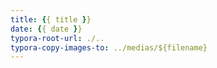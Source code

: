 ```yaml
---
title: {{ title }}
date: {{ date }}
typora-root-url: ./..
typora-copy-images-to: ../medias/${filename}
---
```

